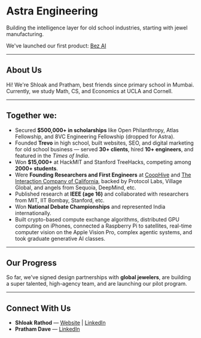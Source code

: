 # Astra Engineering

Building the intelligence layer for old school industries, starting with jewel manufacturing.  

We've launched our first product: [Bez AI](https://usebez.ai/)

---

## About Us  

Hi! We're Shloak and Pratham, best friends since primary school in Mumbai.  
Currently, we study Math, CS, and Economics at UCLA and Cornell.

---

## Together we:  

- Secured **$500,000+ in scholarships** like Open Philanthropy, Atlas Fellowship, and 8VC Engineering Fellowship (dropped for Astra).  
- Founded **Trevo** in high school, built websites, SEO, and digital marketing for old school business — served **30+ clients**, hired **10+ engineers**, and featured in the *Times of India*.  
- Won **$15,000+** at HackMIT and Stanford TreeHacks, competing among **2000+ students**.  
- Were **Founding Researchers and First Engineers** at [CoopHive](https://www.coophive.network/) and [The Interaction Company of California](https://poke.com/), backed by Protocol Labs, Village Global, and angels from Sequoia, DeepMind, etc.  
- Published research at **IEEE (age 16)** and collaborated with researchers from MIT, IIT Bombay, Stanford, etc.  
- Won **National Debate Championships** and represented India internationally.  
- Built crypto-based compute exchange algorithms, distributed GPU computing on iPhones, connected a Raspberry Pi to satellites, real-time computer vision on the Apple Vision Pro, complex agentic systems, and took graduate generative AI classes.  

---

## Our Progress  

So far, we've signed design partnerships with **global jewelers**, are building a super talented, high-agency team, and are launching our pilot program.  

---

## Connect With Us  

- **Shloak Rathod** — [Website](https://shloakrathod.com/) | [LinkedIn](https://www.linkedin.com/in/shloak-rathod/)  
- **Pratham Dave** — [LinkedIn](https://www.linkedin.com/in/prathamdave/)  
